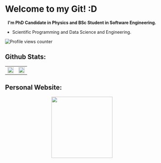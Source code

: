 # Welcome to my Git! :D

<p align="center">
  <b> 
     I'm PhD Candidate in Physics and BSc Student in Software Engineering. 
  </b>
</p>

- Scientific Programming and Data Science and Engineering.

![Profile views counter](https://komarev.com/ghpvc/?username=lucianofisica&&style=flat-square) 

## Github Stats:
<table>
    <tr>
        <td valign="center" width="50%">
            <img src="https://github-readme-stats.vercel.app/api?username=lucianofisica&theme=chartreuse-dark&show_icons=true&hide_border=false&count_private=true" style="width: 100%" />
        </td>
        <td valign="center" width="50%">
            <img src="https://github-readme-stats.vercel.app/api/top-langs/?username=lucianofisica&theme=chartreuse-dark&show_icons=true&hide_border=false&layout=compact" style="width: 100%" />
        </td>
    </tr>
</table>

## Personal Website:
<p align='center'>
    <a href="https://linktr.ee/lucianojrfis">
        <img 
            width="200" 
            height="200" 
            src="https://upload.wikimedia.org/wikipedia/en/b/bf/Linktree_logo.svg"
        />
    </a>
</p>
